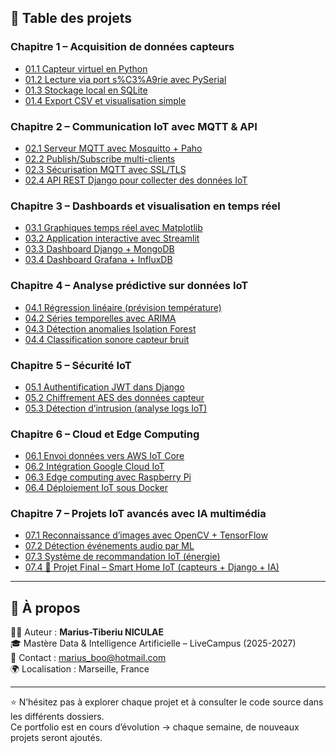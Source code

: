 ## 📂 Table des projets

### **Chapitre 1 – Acquisition de données capteurs**
- [01.1 Capteur virtuel en Python](01_CapteurVirtuel_Python/)
- [01.2 Lecture via port s%C3%A9rie avec PySerial](02_LectureSerie_PySerial/)
- [01.3 Stockage local en SQLite](03_Stockage_SQLite/)
- [01.4 Export CSV et visualisation simple](04_ExportCSV_Visualisation/)

### **Chapitre 2 – Communication IoT avec MQTT & API**
- [02.1 Serveur MQTT avec Mosquitto + Paho](05_MQTT_Mosquitto/)
- [02.2 Publish/Subscribe multi-clients](06_MQTT_PubSub/)
- [02.3 Sécurisation MQTT avec SSL/TLS](07_MQTT_Secure/)
- [02.4 API REST Django pour collecter des données IoT](08_API_REST_Django/)

### **Chapitre 3 – Dashboards et visualisation en temps réel**
- [03.1 Graphiques temps réel avec Matplotlib](09_Dashboard_Matplotlib/)
- [03.2 Application interactive avec Streamlit](10_Dashboard_Streamlit/)
- [03.3 Dashboard Django + MongoDB](11_Dashboard_Django_MongoDB/)
- [03.4 Dashboard Grafana + InfluxDB](12_Dashboard_Grafana/)

### **Chapitre 4 – Analyse prédictive sur données IoT**
- [04.1 Régression linéaire (prévision température)](13_Prediction_Regression/)
- [04.2 Séries temporelles avec ARIMA](14_Prediction_ARIMA/)
- [04.3 Détection anomalies Isolation Forest](15_Anomalie_IsolationForest/)
- [04.4 Classification sonore capteur bruit](16_Classification_Son/)

### **Chapitre 5 – Sécurité IoT**
- [05.1 Authentification JWT dans Django](17_Security_JWT_Django/)
- [05.2 Chiffrement AES des données capteur](18_Security_AES/)
- [05.3 Détection d’intrusion (analyse logs IoT)](19_Security_IDS/)

### **Chapitre 6 – Cloud et Edge Computing**
- [06.1 Envoi données vers AWS IoT Core](20_Cloud_AWS_IoT/)
- [06.2 Intégration Google Cloud IoT](21_Cloud_GoogleIoT/)
- [06.3 Edge computing avec Raspberry Pi](22_Edge_RaspberryPi/)
- [06.4 Déploiement IoT sous Docker](23_Deployment_Docker/)      

### **Chapitre 7 – Projets IoT avancés avec IA multimédia**
- [07.1 Reconnaissance d’images avec OpenCV + TensorFlow](24_IA_ComputerVision/)
- [07.2 Détection événements audio par ML](25_IA_AudioDetection/)
- [07.3 Système de recommandation IoT (énergie)](26_IA_Recommandation_Energie/)
- [07.4 🚀 Projet Final – Smart Home IoT (capteurs + Django + IA)](27_SmartHome_IoT/)
---

## 📌 À propos
👨‍🎓 Auteur : **Marius-Tiberiu NICULAE**  
🎓 Mastère Data & Intelligence Artificielle – LiveCampus (2025-2027)  
📧 Contact : marius_boo@hotmail.com  
🌍 Localisation : Marseille, France  

---

⭐ N’hésitez pas à explorer chaque projet et à consulter le code source dans les différents dossiers.  
Ce portfolio est en cours d’évolution → chaque semaine, de nouveaux projets seront ajoutés.
